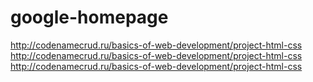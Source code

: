 # google-homepage
http://codenamecrud.ru/basics-of-web-development/project-html-css
http://codenamecrud.ru/basics-of-web-development/project-html-css
http://codenamecrud.ru/basics-of-web-development/project-html-css